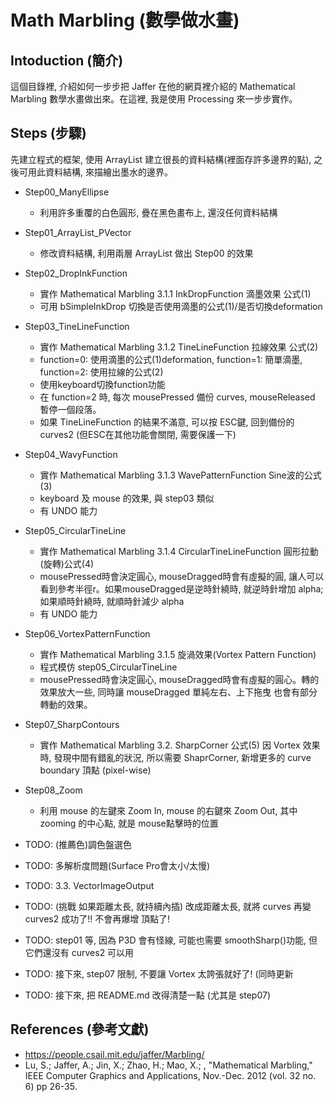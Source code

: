 Math Marbling (數學做水畫)
==========================

Intoduction (簡介)
------------------
這個目錄裡, 介紹如何一步步把 Jaffer 在他的網頁裡介紹的 Mathematical Marbling 數學水畫做出來。在這裡, 我是使用 Processing 來一步步實作。

Steps (步驟)
------------
先建立程式的框架, 使用 ArrayList<PVector> 建立很長的資料結構(裡面存許多邊界的點), 之後可用此資料結構, 來描繪出墨水的邊界。

- Step00_ManyEllipse 
  - 利用許多重覆的白色圓形, 疊在黑色畫布上, 還沒任何資料結構
- Step01_ArrayList_PVector
  - 修改資料結構, 利用兩層 ArrayList 做出 Step00 的效果
- Step02_DropInkFunction
  - 實作 Mathematical Marbling 3.1.1 InkDropFunction 滴墨效果 公式(1)
  - 可用 bSimpleInkDrop 切換是否使用滴墨的公式(1)/是否切換deformation
- Step03_TineLineFunction
  - 實作 Mathematical Marbling 3.1.2 TineLineFunction 拉線效果 公式(2)
  - function=0: 使用滴墨的公式(1)deformation, function=1: 簡單滴墨, function=2: 使用拉線的公式(2)
  - 使用keyboard切換function功能
  - 在 function=2 時, 每次 mousePressed 備份 curves, mouseReleased 暫停一個段落。
  - 如果 TineLineFunction 的結果不滿意, 可以按 ESC鍵, 回到備份的 curves2 (但ESC在其他功能會關閉, 需要保護一下)
- Step04_WavyFunction
  - 實作 Mathematical Marbling 3.1.3 WavePatternFunction Sine波的公式(3)
  - keyboard 及 mouse 的效果, 與 step03 類似
  - 有 UNDO 能力
- Step05_CircularTineLine
  - 實作 Mathematical Marbling 3.1.4 CircularTineLineFunction 圓形拉動(旋轉)公式(4)
  - mousePressed時會決定圓心, mouseDragged時會有虛擬的圓, 讓人可以看到參考半徑r。如果mouseDragged是逆時針繞時, 就逆時針增加 alpha; 如果順時針繞時, 就順時針減少 alpha
  - 有 UNDO 能力
- Step06_VortexPatternFunction
  - 實作 Mathematical Marbling 3.1.5 旋渦效果(Vortex Pattern Function) 
  - 程式模仿 step05_CircularTineLine
  - mousePressed時會決定圓心, mouseDragged時會有虛擬的圓心。轉的效果放大一些, 同時讓 mouseDragged 單純左右、上下拖曳 也會有部分轉動的效果。
- Step07_SharpContours
  - 實作 Mathematical Marbling 3.2. SharpCorner 公式(5) 因 Vortex 效果時, 發現中間有錯亂的狀況, 所以需要 ShaprCorner, 新增更多的 curve boundary 頂點 (pixel-wise)
- Step08_Zoom
  - 利用 mouse 的左鍵來 Zoom In, mouse 的右鍵來 Zoom Out, 其中 zooming 的中心點, 就是 mouse點擊時的位置

- TODO: (推薦色)調色盤選色
- TODO: 多解析度問題(Surface Pro會太小/太慢)
- TODO: 3.3. VectorImageOutput
- TODO: (挑戰 如果距離太長, 就持續內插) 改成距離太長, 就將 curves 再變 curves2 成功了!! 不會再爆增 頂點了!
- TODO: step01 等, 因為 P3D 會有怪線, 可能也需要 smoothSharp()功能, 但它們還沒有 curves2 可以用
- TODO: 接下來, step07 限制, 不要讓 Vortex 太誇張就好了! (同時更新
- TODO: 接下來, 把 README.md 改得清楚一點 (尤其是 step07)



References (參考文獻)
---------------------
- https://people.csail.mit.edu/jaffer/Marbling/
- Lu, S.; Jaffer, A.; Jin, X.; Zhao, H.; Mao, X.; , "Mathematical Marbling," IEEE Computer Graphics and Applications, Nov.-Dec. 2012 (vol. 32 no. 6) pp 26-35.
